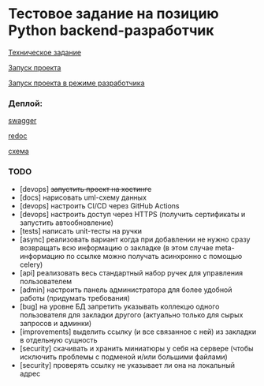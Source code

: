 # Тестовое задание на позицию Python backend-разработчик
[Техническое задание](./docs/technical-assignment.md)

[Запуск проекта](infra/prod/README.md)

[Запуск проекта в режиме разработчика](infra/dev/README.md)

### Деплой:
[swagger](http://localhost:8000/api/schema/swagger-ui/)

[redoc](http://localhost:8000/api/schema/redoc/)

[схема](http://localhost:8000/api/schema/)

### TODO
- [devops] ~~запустить проект на хостинге~~
- [docs] нарисовать uml-схему данных
- [devops] настроить СI/CD через GitHub Actions
- [devops] настроить доступ через HTTPS (получить сертификаты и запустить автообновление)
- [tests] написать unit-тесты на ручки
- [async] реализовать вариант когда при добавлении не нужно сразу возвращать всю информацию о закладке (в этом случае meta-информацию по ссылке можно получать асинхронно с помощью celery)
- [api] реализовать весь стандартный набор ручек для управления пользователем
- [admin] настроить панель администратора для более удобной работы (придумать требования)
- [bug] на уровне БД запретить указывать коллекцю одного пользователя для закладки другого (актуально только для сырых запросов и админки)
- [improvements] выделить ссылку (и все связанное с ней) из закладки в отдельную сущность
- [security] скачивать и хранить миниатюры у себя на сервере (чтобы исключить проблемы с подменой и/или большими файлами)
- [security] проверять ссылку не указывает ли она на локальный адрес
